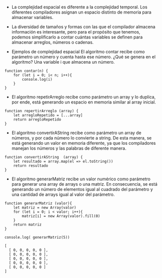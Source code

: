 - La complejidad espacial es diferente a la complejidad temporal. Los diferentes compiladores asignan un espacio distinto de memoria para almacenar variables.

- La diversidad de tamaños y formas con las que el compilador almacena información es interesante, pero para el propósito que tenemos, podemos simplificarlo a contar cuántas variables se definen para almacenar arreglos, números o cadenas.

- Ejemplos de complejidad espacial
El algoritmo contar recibe como parámetro un número y cuenta hasta ese número. ¿Qué se genera en el algoritmo? Una variable i que almacena un número.

```
function contar(n) {
    for (let i = 0; i< n; i++){
        console.log(i)
    }
}
```
- El algoritmo repetirArreglo recibe como parámetro un array y lo duplica, por ende, está generando un espacio en memoria similar al array inicial.

```
function repertirArreglo (array) {
    let arregloRepetido = [...array]
    return arregloRepetido
}
```
- El algoritmo convertirAString recibe como parámetro un array de números, y por cada número lo convierte a string. De esta manera, se está generando un valor en memoria diferente, ya que los compiladores manejan los números y las palabras de diferente manera.

```
function convertirAString  (array) {
    let resultado = array.map(el => el.toString())
    return resultado
}
```

- El algoritmo generarMatriz recibe un valor numérico como parámetro para generar una array de arrays o una matriz. En consecuencia, se está generando un número de elementos igual al cuadrado del parámetro y una cantidad de arrays igual al valor del parámetro.

```
function generarMatriz (valor){
    let matriz = new Array(valor)
    for (let i = 0; i < valor; i++){
        matriz[i] = new Array(valor).fill(0)
    }
    return matriz
}

console.log( generarMatriz(5))

[
  [ 0, 0, 0, 0, 0 ],
  [ 0, 0, 0, 0, 0 ],
  [ 0, 0, 0, 0, 0 ],
  [ 0, 0, 0, 0, 0 ],
  [ 0, 0, 0, 0, 0 ]
]

```


